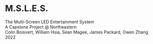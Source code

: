 # M.S.L.E.S.
The Multi-Screen LED Entertainment System  
A Capstone Project @ Northeastern  
Colin Boisvert, William Hsia, Sean Magee, James Packard, Owen Zhang  
2022
